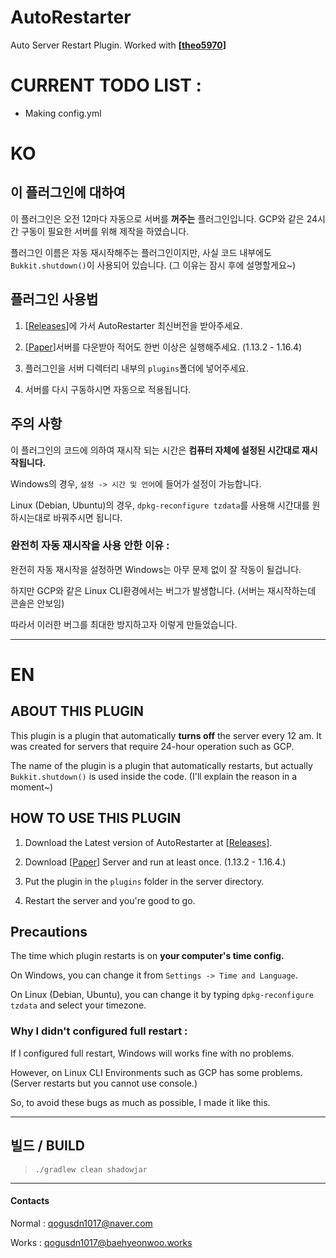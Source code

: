 # AutoRestarter
Auto Server Restart Plugin. Worked with **[[theo5970](https://github.com/theo5970)]**

# CURRENT TODO LIST :

- Making config.yml
 
# KO

## 이 플러그인에 대하여

이 플러그인은 오전 12마다 자동으로 서버를 **꺼주는** 플러그인입니다. GCP와 같은 24시간 구동이 필요한 서버를 위해 제작을 하였습니다.

플러그인 이름은 자동 재시작해주는 플러그인이지만, 사실 코드 내부에도 `Bukkit.shutdown()`이 사용되어 있습니다. (그 이유는 잠시 후에 설명할게요~)

## 플러그인 사용법

1. [[Releases](https://github.com/qogusdn1017/AutoRestarter/releases)]에 가서 AutoRestarter 최신버전을 받아주세요.

2. [[Paper](https://papermc.io/downloads)]서버를 다운받아 적어도 한번 이상은 실행해주세요. (1.13.2 - 1.16.4)

3. 플러그인을 서버 디렉터리 내부의 `plugins`폴더에 넣어주세요.

4. 서버를 다시 구동하시면 자동으로 적용됩니다.

## 주의 사항

이 플러그인의 코드에 의하여 재시작 되는 시간은 **컴퓨터 자체에 설정된 시간대로 재시작됩니다.**

Windows의 경우, `설정 -> 시간 및 언어`에 들어가 설정이 가능합니다.

Linux (Debian, Ubuntu)의 경우, `dpkg-reconfigure tzdata`를 사용해 시간대를 원하시는대로 바꿔주시면 됩니다.

### 완전히 자동 재시작을 사용 안한 이유 :

완전히 자동 재시작을 설정하면 Windows는 아무 문제 없이 잘 작동이 될겁니다.

하지만 GCP와 같은 Linux CLI환경에서는 버그가 발생합니다. (서버는 재시작하는데 콘솔은 안보임)

따라서 이러한 버그를 최대한 방지하고자 이렇게 만들었습니다.

---

# EN

## ABOUT THIS PLUGIN

This plugin is a plugin that automatically **turns off** the server every 12 am. It was created for servers that require 24-hour operation such as GCP.

The name of the plugin is a plugin that automatically restarts, but actually `Bukkit.shutdown()` is used inside the code. (I'll explain the reason in a moment~)

## HOW TO USE THIS PLUGIN

1. Download the Latest version of AutoRestarter at [[Releases](https://github.com/qogusdn1017/AutoRestarter/releases)].

2. Download [[Paper](https://papermc.io/downloads)] Server and run at least once. (1.13.2 - 1.16.4.)

3. Put the plugin in the `plugins` folder in the server directory.

4. Restart the server and you're good to go.

## Precautions

The time which plugin restarts is on **your computer's time config.**

On Windows, you can change it from `Settings -> Time and Language`.

On Linux (Debian, Ubuntu), you can change it by typing `dpkg-reconfigure tzdata` and select your timezone.

### Why I didn't configured full restart :

If I configured full restart, Windows will works fine with no problems.

However, on Linux CLI Environments such as GCP has some problems. (Server restarts but you cannot use console.)

So, to avoid these bugs as much as possible, I made it like this.

---

## 빌드 / BUILD

> `./gradlew clean shadowjar`

---

#### Contacts

Normal : qogusdn1017@naver.com

Works : qogusdn1017@baehyeonwoo.works
